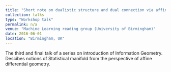```yaml
---
title: "Short note on dualistic structure and dual connection via affine differential geometry"
collection: talks
type: "Workshop talk"
permalink: n/a
venue: "Machine Learning reading group (University of Birmingham)"
date: 2016-06-01
location: "Birmingham, UK"
---
```


The third and final talk of a series on introduction of Information Geometry. Descibes notions of Statistical manifold from the perspective of affine differential geometry.

